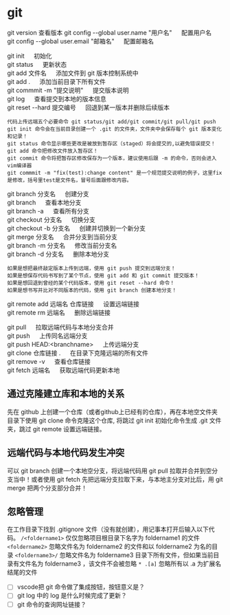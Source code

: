 # git

git version  查看版本
git config --global user.name "用户名" &emsp; 配置用户名  
git config --global user.email "邮箱名" &emsp; 配置邮箱名  

git init &emsp; 初始化  
git status &emsp; 更新状态  
git add 文件名 &emsp; 添加文件到 git 版本控制系统中  
git add .  &emsp; 添加当前目录下所有文件  
git commmit -m "提交说明" &emsp; 提交版本说明  
git log  &emsp; 查看提交到本地的版本信息  
git reset --hard 提交编号 &emsp; 回退到某一版本并删除后续版本  
```
代码上传远端五个必要命令 git status/git add/git commit/git pull/git push 
git init 命令会在当前目录创建一个 .git 的文件夹，文件夹中会保存每个 git 版本变化和记录！   
git status 命令显示哪些更改是被放到暂存区（staged）将会提交的,以避免错误提交！  
git add 命令把修改文件放入暂存区！
git commit 命令将把暂存区修改保存为一个版本，建议使用后跟 -m 的命令，否则会进入vim编译器    
git commmit -m "fix(test):change content" 是一个规范提交说明的例子，这里fix是修改，括号里test是文件名，冒号后面跟修改内容。 
```
git branch 分支名 &emsp; 创建分支  
git branch &emsp; 查看本地分支  
git branch -a &emsp; 查看所有分支  
git checkout 分支名 &emsp; 切换分支  
git checkout -b 分支名 &emsp; 创建并切换到一个新分支  
git merge 分支名 &emsp; 合并分支到当前分支  
git branch -m 分支名 &emsp;  修改当前分支名  
git branch -d 分支名 &emsp;  删除本地分支  
```
如果是想把最终敲定版本上传到远端，使用 git push 提交到远端分支！  
如果是想保存代码书写到了某个节点，使用 git add 和 git commit 提交版本！  
如果是想回退到曾经的某个代码版本，使用 git reset --hard 命令！  
如果是想书写并比对不同版本的代码，使用 git branch 创建本地分支！  
```

git remote add 远端名 仓库链接 &emsp;  设置远端链接  
git remote rm 远端名 &emsp; 删除远端链接  

git pull &emsp; 拉取远端代码与本地分支合并  
git push &emsp; 上传同名远端分支  
git push HEAD:\<branchname> &emsp; 上传远端分支  
git clone 仓库链接 . &emsp; 在目录下克隆远端的所有文件  
git remove -v &emsp; 查看仓库链接  
git fetch 远端名 &emsp; 获取远端代码更新本地  

## 通过克隆建立库和本地的关系  
先在 github 上创建一个仓库（或者github上已经有的仓库），再在本地空文件夹目录下使用 git clone 命令克隆这个仓库, 将跳过 git init 初始化命令生成 .git 文件夹，跳过 git remote 设置远端链接。  

## 远端代码与本地代码发生冲突  
可以 git branch 创建一个本地空分支，将远端代码用 git pull 拉取并合并到空分支当中！或者使用 git fetch 先把远端分支拉取下来，与本地主分支对比后，用 git merge 把两个分支部分合并！  
 
## 忽略管理  
在工作目录下找到 .gitignore 文件（没有就创建），用记事本打开后输入以下代码。
`/<foldername1>` 仅仅忽略项目根目录下名字为 foldername1 的文件 
`<foldername2>` 忽略文件名为 foldername2 的文件和以 foldername2 为名的目录 
`<foldername3>/` 忽略文件名为 foldername3 目录下所有文件，但如果当前目录有文件名为 foldername3 ，该文件不会被忽略
`* .[a]` 忽略所有以 .a 为扩展名结尾的文件



- [ ] vscode把 git 命令做了集成按钮，按钮意义是？ 
- [ ] git log 中的 log 是什么时候完成了更新？
- [ ] git 命令的查询网址链接？